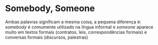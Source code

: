 # Somebody, Someone

Ambas palavras significam a mesma coisa, a pequena diferença é: _somebody_ é comumente utilizado na língua informal e _someone_ aparece muito em textos formais (contratos, leis, correspondências formais) e conversas formais (discursos, palestras)

